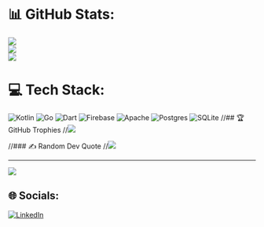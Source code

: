 


# 📊 GitHub Stats:
![](https://github-readme-stats.vercel.app/api?username=WahidFatahilah&theme=blue-green&hide_border=false&include_all_commits=true&count_private=true)<br/>
![](https://github-readme-streak-stats.herokuapp.com/?user=WahidFatahilah&theme=blue-green&hide_border=false)<br/>
![](https://github-readme-stats.vercel.app/api/top-langs/?username=WahidFatahilah&theme=blue-green&hide_border=false&include_all_commits=true&count_private=true&layout=compact)
 
 # 💻 Tech Stack:
![Kotlin](https://img.shields.io/badge/kotlin-%230095D5.svg?style=for-the-badge&logo=kotlin&logoColor=white) ![Go](https://img.shields.io/badge/go-%2300ADD8.svg?style=for-the-badge&logo=go&logoColor=white) ![Dart](https://img.shields.io/badge/dart-%230175C2.svg?style=for-the-badge&logo=dart&logoColor=white) ![Firebase](https://img.shields.io/badge/firebase-%23039BE5.svg?style=for-the-badge&logo=firebase) ![Apache](https://img.shields.io/badge/apache-%23D42029.svg?style=for-the-badge&logo=apache&logoColor=white) ![Postgres](https://img.shields.io/badge/postgres-%23316192.svg?style=for-the-badge&logo=postgresql&logoColor=white) ![SQLite](https://img.shields.io/badge/sqlite-%2307405e.svg?style=for-the-badge&logo=sqlite&logoColor=white)
//## 🏆 GitHub Trophies
//![](https://github-profile-trophy.vercel.app/?username=WahidFatahilah&theme=discord&no-frame=false&no-bg=false&margin-w=4)

//### ✍️ Random Dev Quote
//![](https://quotes-github-readme.vercel.app/api?type=horizontal&theme=radical)


---
[![](https://visitcount.itsvg.in/api?id=WahidFatahilah&icon=0&color=3)](https://visitcount.itsvg.in)

## 🌐 Socials:
[![LinkedIn](https://img.shields.io/badge/LinkedIn-%230077B5.svg?logo=linkedin&logoColor=white)](https://linkedin.com/in/wahid-fatahilah-093056136/) 

<!-- Proudly created with GPRM ( https://gprm.itsvg.in ) -->

